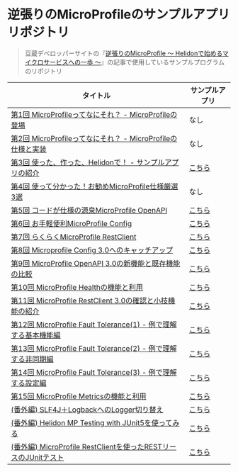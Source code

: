 # 逆張りのMicroProfileのサンプルアプリリポジトリ
> 豆蔵デベロッパーサイトの『[逆張りのMicroProfile ～ Helidonで始めるマイクロサービスへの一歩 ～](https://developer.mamezou-tech.com/msa/#%E9%80%86%E5%BC%B5%E3%82%8A%E3%81%AEmicroprofile-%EF%BD%9E-helidon%E3%81%A7%E5%A7%8B%E3%82%81%E3%82%8B%E3%83%9E%E3%82%A4%E3%82%AF%E3%83%AD%E3%82%B5%E3%83%BC%E3%83%93%E3%82%B9%E3%81%B8%E3%81%AE%E4%B8%80%E6%AD%A9-%EF%BD%9E)』の記事で使用しているサンプルプログラムのリポジトリ

| タイトル | サンプルアプリ |
| -------- | -------- |
|[第1回 MicroProfileってなにそれ？ - MicroProfileの登場](https://developer.mamezou-tech.com/msa/mp/cntrn01-what-mp/)| なし |
| [第2回 MicroProfileってなにそれ？ - MicroProfileの仕様と実装](https://developer.mamezou-tech.com/msa/mp/cntrn02-what-mp/) | なし |
|[第3回 使った、作った、Helidonで！ - サンプルアプリの紹介](https://developer.mamezou-tech.com/msa/mp/cntrn03-sampleapp-helidon/)|[こちら](https://github.com/extact-io/rms)|
|[第4回 使って分かった！お勧めMicroProfile仕様厳選3選](https://developer.mamezou-tech.com/msa/mp/cntrn04-spec-ranking/)|なし|
|[第5回 コードが仕様の源泉MicroProfile OpenAPI](https://developer.mamezou-tech.com/msa/mp/cntrn05-mp-openapi/)|[こちら](03-openapi/)|
|[第6回 お手軽便利MicroProfile Config](https://developer.mamezou-tech.com/msa/mp/cntrn06-mp-config/)|[こちら](02-config/)|
|[第7回 らくらくMicroProfile RestClient](https://developer.mamezou-tech.com/msa/mp/cntrn06-mp-config/)|[こちら](01-restclient/)|
|[第8回 Microprofile Config 3.0へのキャッチアップ](https://developer.mamezou-tech.com/msa/mp/cntrn08-mp-config3/)|[こちら](05-config_3.0/)|
|[第9回 MicroProfile OpenAPI 3.0の新機能と既存機能の比較](https://developer.mamezou-tech.com/msa/mp/cntrn09-mp-openapi3/)|[こちら](06-openapi_3.0)|
|[第10回 MicroProfile Healthの機能と利用](https://developer.mamezou-tech.com/msa/mp/cntrn10-mp-health/)|[こちら](04-health)|
|[第11回 MicroProfile RestClient 3.0の確認と小技機能の紹介](https://developer.mamezou-tech.com/msa/mp/cntrn11-mp-restclient3/)|[こちら](07-restclient_3.0/)|
|[第12回 MicroProfile Fault Tolerance(1) - 例で理解する基本機能編](https://developer.mamezou-tech.com/msa/mp/cntrn12-mp-faulttolerance1/)|[こちら](08-fault_tolerance/)|
|[第13回 MicroProfile Fault Tolerance(2) - 例で理解する非同期編](https://developer.mamezou-tech.com/msa/mp/cntrn13-mp-faulttolerance2/)|[こちら](08-fault_tolerance/)|
|[第14回 MicroProfile Fault Tolerance(3) - 例で理解する設定編](https://developer.mamezou-tech.com/msa/mp/cntrn14-mp-faulttolerance3/)|[こちら](08-fault_tolerance/)|
|[第15回 MicroProfile Metricsの機能と利用](https://developer.mamezou-tech.com/msa/mp/cntrn15-mp-metrics/)|[こちら](09-metrics/)|
|[(番外編) SLF4J＋LogbackへのLogger切り替え](https://developer.mamezou-tech.com/msa/mp/ext01-helidon-logback/)|[こちら](ex-helidon-logback/)|
|[(番外編) Helidon MP Testing with JUnit5を使ってみる](https://developer.mamezou-tech.com/msa/mp/ext02-helidon-testing/)|[こちら](ex-helidon-testing/)|
|[(番外編) MicroProfile RestClientを使ったRESTリースのJUnitテスト](https://developer.mamezou-tech.com/msa/mp/ext03-helidon-rest-testing/)|[こちら](ex-helidon-rest-testing/)|
